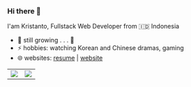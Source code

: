### Hi there 👋

I'am Kristanto, Fullstack Web Developer from 🇮🇩 Indonesia

- 🌱 still growing . . . 🤣
- ⚡ hobbies: watching Korean and Chinese dramas, gaming
- 🌐 websites: [resume](https://vantanto.github.io) | [website](https://vantanto.my.id)

<table>
<tr>
<td>
<img src="https://github-readme-stats.vercel.app/api?username=vantanto&include_all_commits=true&count_private=true&show_icons=true&line_height=20&theme=tokyonight"/>
<td>
<img src="https://github-readme-stats.vercel.app/api/top-langs?username=vantanto&show_icons=true&locale=en&layout=compact&theme=tokyonight" />
</td>
</tr>
</table>
